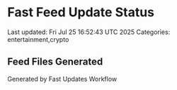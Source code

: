 # Fast Feed Update Status
Last updated: Fri Jul 25 16:52:43 UTC 2025
Categories: entertainment,crypto

## Feed Files Generated

Generated by Fast Updates Workflow
